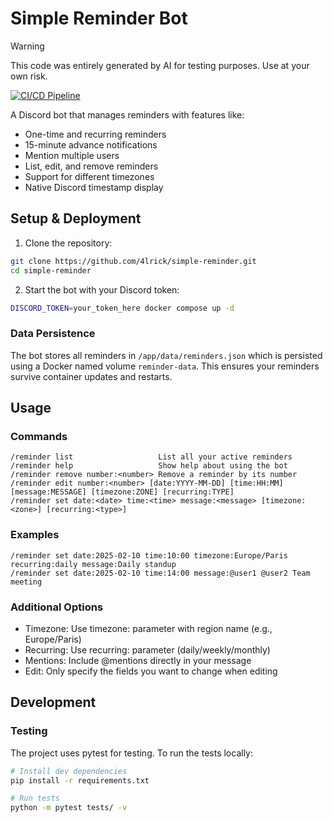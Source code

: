 # Simple Reminder Bot

> [!WARNING]
> This code was entirely generated by AI for testing purposes. Use at your own risk.

[![CI/CD Pipeline](https://github.com/4lrick/simple-reminder/actions/workflows/docker-publish.yml/badge.svg)](https://github.com/4lrick/simple-reminder/actions/workflows/docker-publish.yml)

A Discord bot that manages reminders with features like:
- One-time and recurring reminders
- 15-minute advance notifications
- Mention multiple users
- List, edit, and remove reminders
- Support for different timezones
- Native Discord timestamp display

## Setup & Deployment

1. Clone the repository:
```bash
git clone https://github.com/4lrick/simple-reminder.git
cd simple-reminder
```

2. Start the bot with your Discord token:
```bash
DISCORD_TOKEN=your_token_here docker compose up -d
```

### Data Persistence

The bot stores all reminders in `/app/data/reminders.json` which is persisted using a Docker named volume `reminder-data`. This ensures your reminders survive container updates and restarts.

## Usage

### Commands

```
/reminder list                   List all your active reminders
/reminder help                   Show help about using the bot
/reminder remove number:<number> Remove a reminder by its number
/reminder edit number:<number> [date:YYYY-MM-DD] [time:HH:MM] [message:MESSAGE] [timezone:ZONE] [recurring:TYPE]
/reminder set date:<date> time:<time> message:<message> [timezone:<zone>] [recurring:<type>]
```

### Examples

```
/reminder set date:2025-02-10 time:10:00 timezone:Europe/Paris recurring:daily message:Daily standup
/reminder set date:2025-02-10 time:14:00 message:@user1 @user2 Team meeting
```

### Additional Options
- Timezone: Use timezone: parameter with region name (e.g., Europe/Paris)
- Recurring: Use recurring: parameter (daily/weekly/monthly)
- Mentions: Include @mentions directly in your message
- Edit: Only specify the fields you want to change when editing

## Development

### Testing

The project uses pytest for testing. To run the tests locally:

```bash
# Install dev dependencies
pip install -r requirements.txt

# Run tests
python -m pytest tests/ -v
```